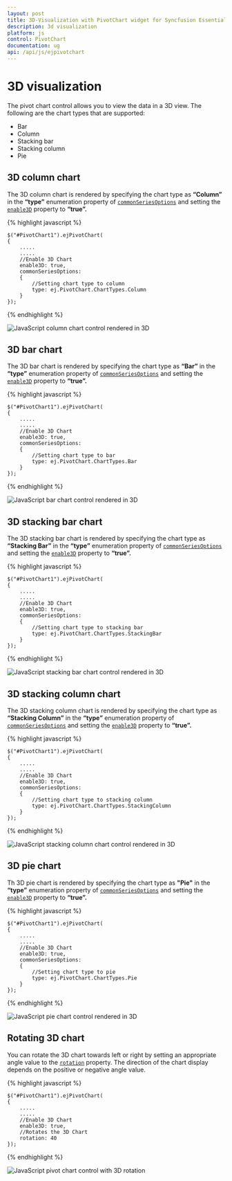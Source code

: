 ```yaml
---
layout: post
title: 3D-Visualization with PivotChart widget for Syncfusion Essential JS
description: 3d visualization
platform: js
control: PivotChart
documentation: ug
api: /api/js/ejpivotchart
---
```


# 3D visualization

The pivot chart control allows you to view the data in a 3D view. The following are the chart types that are supported:

* Bar
* Column
* Stacking bar
* Stacking column
* Pie

## 3D column chart

The 3D column chart is rendered by specifying the chart type as **“Column”** in the **“type”** enumeration property of [`commonSeriesOptions`](/api/js/ejpivotchart#members:commonseriesoptions) and setting the [`enable3D`](/api/js/ejpivotchart#members:enable3d) property to **“true”.**

{% highlight javascript %}

    $("#PivotChart1").ejPivotChart(
    {
        .....
        .....
        //Enable 3D Chart
        enable3D: true,
        commonSeriesOptions:
        {
            //Setting chart type to column
            type: ej.PivotChart.ChartTypes.Column
        }
    });
{% endhighlight %}

![JavaScript column chart control rendered in 3D](3D-Visualization_images/ColumnChart3D.png)

## 3D bar chart

The 3D bar chart is rendered by specifying the chart type as **“Bar”** in the **“type”** enumeration property of [`commonSeriesOptions`](/api/js/ejpivotchart#members:commonseriesoptions) and setting the  [`enable3D`](/api/js/ejpivotchart#members:enable3d) property to **“true”.**

{% highlight javascript %}

    $("#PivotChart1").ejPivotChart(
    {
        .....
        .....
        //Enable 3D Chart
        enable3D: true,
        commonSeriesOptions:
        {
            //Setting chart type to bar
            type: ej.PivotChart.ChartTypes.Bar
        }
    });
{% endhighlight %}

![JavaScript bar chart control rendered in 3D](3D-Visualization_images/BarChart3D.png)

## 3D stacking bar chart
The 3D stacking bar chart is rendered by specifying the chart type as **“Stacking Bar”** in the **“type”** enumeration property of [`commonSeriesOptions`](/api/js/ejpivotchart#members:commonseriesoptions) and setting the [`enable3D`](/api/js/ejpivotchart#members:enable3d) property to **“true”.**

{% highlight javascript %}

    $("#PivotChart1").ejPivotChart(
    {
        .....
        .....
        //Enable 3D Chart
        enable3D: true,
        commonSeriesOptions:
        {
            //Setting chart type to stacking bar
            type: ej.PivotChart.ChartTypes.StackingBar
        }
    });
{% endhighlight %}

![JavaScript stacking bar chart control rendered in 3D](3D-Visualization_images/StackingBarChart3D.png)

## 3D stacking column chart
The 3D stacking column chart is rendered by specifying the chart type as **“Stacking Column”** in the **“type”** enumeration property of [`commonSeriesOptions`](/api/js/ejpivotchart#members:commonseriesoptions) and setting the [`enable3D`](/api/js/ejpivotchart#members:enable3d) property to **“true”.**

{% highlight javascript %}

    $("#PivotChart1").ejPivotChart(
    {
        .....
        .....
        //Enable 3D Chart
        enable3D: true,
        commonSeriesOptions:
        {
            //Setting chart type to stacking column
            type: ej.PivotChart.ChartTypes.StackingColumn
        }
    });
{% endhighlight %}

![JavaScript stacking column chart control rendered in 3D](3D-Visualization_images/StackingColumnChart3D.png)

## 3D pie chart
Th 3D pie chart is rendered by specifying the chart type as **"Pie"** in the **“type”** enumeration property of [`commonSeriesOptions`](/api/js/ejpivotchart#members:commonseriesoptions) and setting the [`enable3D`](/api/js/ejpivotchart#members:enable3d) property to **“true”.**

{% highlight javascript %}

    $("#PivotChart1").ejPivotChart(
    {
        .....
        .....
        //Enable 3D Chart
        enable3D: true,
        commonSeriesOptions:
        {
            //Setting chart type to pie
            type: ej.PivotChart.ChartTypes.Pie
        }
    });
{% endhighlight %}

![JavaScript pie chart control rendered in 3D](3D-Visualization_images/PieChart3D.png)

## Rotating 3D chart
You can rotate the 3D chart towards left or right by setting an appropriate angle value to the [`rotation`](/api/js/ejpivotchart#members:rotation) property. The direction of the chart display depends on the positive or negative angle value.

{% highlight javascript %}

    $("#PivotChart1").ejPivotChart(
    {
        .....
        .....
        //Enable 3D Chart
        enable3D: true,
        //Rotates the 3D Chart
        rotation: 40
    });

{% endhighlight %}

![JavaScript pivot chart control with 3D rotation](3D-Visualization_images/Rotating3DChart.png)